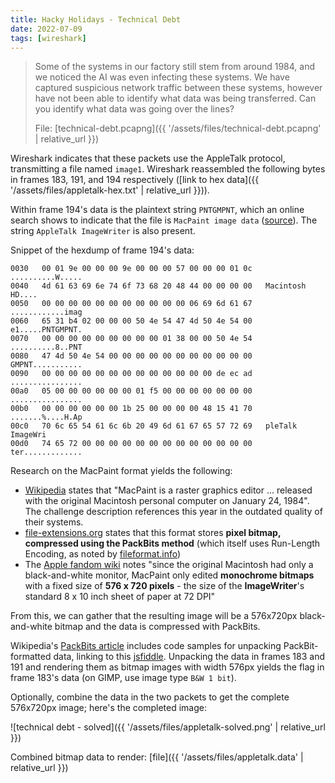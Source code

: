 ```yaml
---
title: Hacky Holidays - Technical Debt
date: 2022-07-09
tags: [wireshark]
---
```


> Some of the systems in our factory still stem from around 1984, and we noticed the AI was even infecting these systems. We have captured suspicious network traffic between these systems, however have not been able to identify what data was being transferred. Can you identify what data was going over the lines?
>
> File: [technical-debt.pcapng]({{ '/assets/files/technical-debt.pcapng' | relative_url }})

Wireshark indicates that these packets use the AppleTalk protocol, transmitting a file named `image1`. Wireshark reassembled the following bytes in frames 183, 191, and 194 respectively ([link to hex data]({{ '/assets/files/appletalk-hex.txt' | relative_url }})).

Within frame 194's data is the plaintext string `PNTGMPNT`, which an online search shows to indicate that the file is `MacPaint image data` ([source](https://github.com/file/file/blob/master/magic/Magdir/apple)). The string `AppleTalk ImageWriter` is also present.

Snippet of the hexdump of frame 194's data:
```
0030   00 01 9e 00 00 00 9e 00 00 00 57 00 00 00 01 0c   ..........W.....
0040   4d 61 63 69 6e 74 6f 73 68 20 48 44 00 00 00 00   Macintosh HD....
0050   00 00 00 00 00 00 00 00 00 00 00 06 69 6d 61 67   ............imag
0060   65 31 b4 02 00 00 00 50 4e 54 47 4d 50 4e 54 00   e1.....PNTGMPNT.
0070   00 00 00 00 00 00 00 00 00 01 38 00 00 50 4e 54   ..........8..PNT
0080   47 4d 50 4e 54 00 00 00 00 00 00 00 00 00 00 00   GMPNT...........
0090   00 00 00 00 00 00 00 00 00 00 00 00 00 de ec ad   ................
00a0   05 00 00 00 00 00 00 01 f5 00 00 00 00 00 00 00   ................
00b0   00 00 00 00 00 00 1b 25 00 00 00 00 48 15 41 70   .......%....H.Ap
00c0   70 6c 65 54 61 6c 6b 20 49 6d 61 67 65 57 72 69   pleTalk ImageWri
00d0   74 65 72 00 00 00 00 00 00 00 00 00 00 00 00 00   ter.............
```

Research on the MacPaint format yields the following:

* [Wikipedia](https://en.wikipedia.org/wiki/MacPaint) states that "MacPaint is a raster graphics editor ... released with the original Macintosh personal computer on January 24, 1984". The challenge description references this year in the outdated quality of their systems.
* [file-extensions.org](https://www.file-extensions.org/mac-file-extension-macpaint-bitmap-image) states that this format stores **pixel bitmap, compressed using the PackBits method** (which itself uses Run-Length Encoding, as noted by [fileformat.info](https://www.fileformat.info/format/macpaint/egff.htm))
* The [Apple fandom wiki](https://apple.fandom.com/wiki/MacPaint) notes "since the original Macintosh had only a black-and-white monitor, MacPaint only edited **monochrome bitmaps** with a fixed size of **576 x 720 pixels** - the size of the **ImageWriter**'s standard 8 x 10 inch sheet of paper at 72 DPI"

From this, we can gather that the resulting image will be a 576x720px black-and-white bitmap and the data is compressed with PackBits.

Wikipedia's [PackBits article](https://en.wikipedia.org/wiki/PackBits) includes code samples for unpacking PackBit-formatted data, linking to this [jsfiddle](https://jsfiddle.net/y13xkh65/3/). Unpacking the data in frames 183 and 191 and rendering them as bitmap images with width 576px yields the flag in frame 183's data (on GIMP, use image type `B&W 1 bit`).

Optionally, combine the data in the two packets to get the complete 576x720px image; here's the completed image:

![technical debt - solved]({{ '/assets/files/appletalk-solved.png' | relative_url }})

Combined bitmap data to render: [file]({{ '/assets/files/appletalk.data' | relative_url }})
